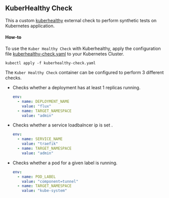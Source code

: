 ## KuberHealthy Check

This a custom [kuberhealthy](https://github.com/Comcast/kuberhealthy) external check to perform synthetic tests on Kubernetes application.

#### How-to
To use the `Kuber Healthy Check` with Kuberhealthy, apply the configuration file [kuberhealthy-check.yaml](kuberhealthy-check.yaml) to your Kubernetes Cluster.

`kubectl apply -f kuberhealthy-check.yaml`

The `Kuber Healthy Check` container can be configured to perform 3 different checks.

- Checks whether a deployment has at least 1 replicas running. 
  ```yaml
  env:
    - name: DEPLOYMENT_NAME
      value: "flux"
    - name: TARGET_NAMESPACE
      value: "admin"
   ```
- Checks whether a service loadbalncer ip is set .
  ```yaml
  env:
    - name: SERVICE_NAME
      value: "traefik"
    - name: TARGET_NAMESPACE
      value: "admin"
   ```
- Checks whether a pod for a given label is running. 
  ```yaml
  env:
    - name: POD_LABEL
      value: "component=tunnel"
    - name: TARGET_NAMESPACE
      value: "kube-system"
   ```

